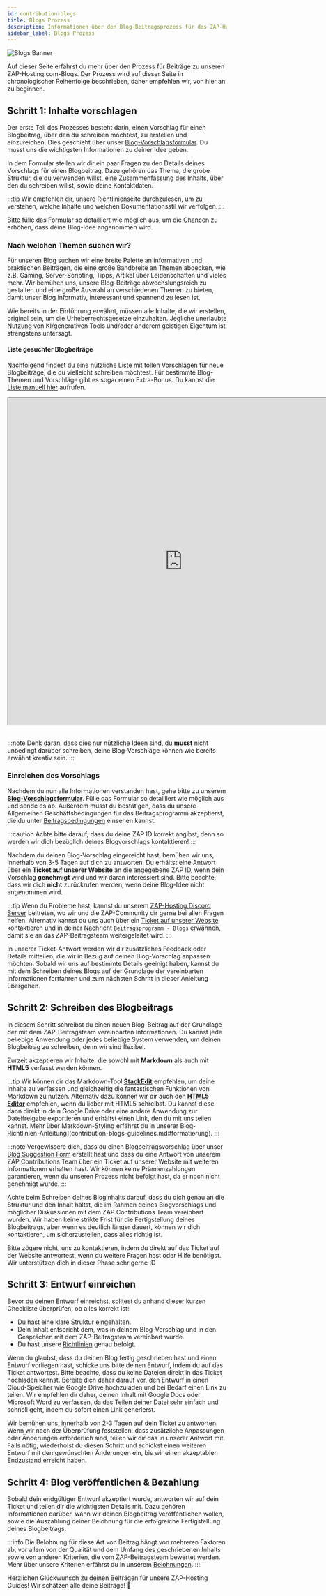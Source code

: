 ```yaml
---
id: contribution-blogs
title: Blogs Prozess
description: Informationen über den Blog-Beitragsprozess für das ZAP-Hosting Community Contributions Programm - ZAP-Hosting.com Dokumentation
sidebar_label: Blogs Prozess
---
```


![Blogs Banner](https://screensaver01.zap-hosting.com/index.php/s/ysxLZ26K3dSRLJQ/preview)

Auf dieser Seite erfährst du mehr über den Prozess für Beiträge zu unseren ZAP-Hosting.com-Blogs. Der Prozess wird auf dieser Seite in chronologischer Reihenfolge beschrieben, daher empfehlen wir, von hier an zu beginnen.

## Schritt 1: Inhalte vorschlagen

Der erste Teil des Prozesses besteht darin, einen Vorschlag für einen Blogbeitrag, über den du schreiben möchtest, zu erstellen und einzureichen. Dies geschieht über unser [Blog-Vorschlagsformular](https://forms.gle/jft8sb4mmKMkbt5W9). Du musst uns die wichtigsten Informationen zu deiner Idee geben.

In dem Formular stellen wir dir ein paar Fragen zu den Details deines Vorschlags für einen Blogbeitrag. Dazu gehören das Thema, die grobe Struktur, die du verwenden willst, eine Zusammenfassung des Inhalts, über den du schreiben willst, sowie deine Kontaktdaten.

:::tip
Wir empfehlen dir, unsere Richtlinienseite durchzulesen, um zu verstehen, welche Inhalte und welchen Dokumentationsstil wir verfolgen.
:::

Bitte fülle das Formular so detailliert wie möglich aus, um die Chancen zu erhöhen, dass deine Blog-Idee angenommen wird.

### Nach welchen Themen suchen wir?

Für unseren Blog suchen wir eine breite Palette an informativen und praktischen Beiträgen, die eine große Bandbreite an Themen abdecken, wie z.B. Gaming, Server-Scripting, Tipps, Artikel über Leidenschaften und vieles mehr. Wir bemühen uns, unsere Blog-Beiträge abwechslungsreich zu gestalten und eine große Auswahl an verschiedenen Themen zu bieten, damit unser Blog informativ, interessant und spannend zu lesen ist.

Wie bereits in der Einführung erwähnt, müssen alle Inhalte, die wir erstellen, original sein, um die Urheberrechtsgesetze einzuhalten. Jegliche unerlaubte Nutzung von KI/generativen Tools und/oder anderem geistigen Eigentum ist strengstens untersagt.

#### Liste gesuchter Blogbeiträge

Nachfolgend findest du eine nützliche Liste mit tollen Vorschlägen für neue Blogbeiträge, die du vielleicht schreiben möchtest. Für bestimmte Blog-Themen und Vorschläge gibt es sogar einen Extra-Bonus. Du kannst die [Liste manuell hier](https://docs.google.com/document/d/1XviKFThPxVcbunCZ9zh4xghmrNjettfTLRutIUsZkkY/edit?usp=sharing) aufrufen.

<iframe width="800" height="750" src="https://docs.google.com/document/d/e/2PACX-1vRAqtCddNwDR44ciI9_xfyKEFWiWp0Y_B7S3YVB2yxXCbpylTpBYc8Vvpb-E1lXVPRXm9NdIkP5tiDA/pub?embedded=true"></iframe>
<br></br>

:::note
Denk daran, dass dies nur nützliche Ideen sind, du **musst** nicht unbedingt darüber schreiben, deine Blog-Vorschläge können wie bereits erwähnt kreativ sein.
:::

### Einreichen des Vorschlags

Nachdem du nun alle Informationen verstanden hast, gehe bitte zu unserem **[Blog-Vorschlagsformular](https://forms.gle/jft8sb4mmKMkbt5W9)**. Fülle das Formular so detailliert wie möglich aus und sende es ab. Außerdem musst du bestätigen, dass du unsere Allgemeinen Geschäftsbedingungen für das Beitragsprogramm akzeptierst, die du unter [Beitragsbedingungen](contribution-terms.md) einsehen kannst.

:::caution
Achte bitte darauf, dass du deine ZAP ID korrekt angibst, denn so werden wir dich bezüglich deines Blogvorschlags kontaktieren!
:::

Nachdem du deinen Blog-Vorschlag eingereicht hast, bemühen wir uns, innerhalb von 3-5 Tagen auf dich zu antworten. Du erhältst eine Antwort über ein **Ticket auf unserer Website** an die angegebene ZAP ID, wenn dein Vorschlag **genehmigt** wird und wir daran interessiert sind. Bitte beachte, dass wir dich __nicht__ zurückrufen werden, wenn deine Blog-Idee nicht angenommen wird.

:::tip
Wenn du Probleme hast, kannst du unserem [ZAP-Hosting Discord Server](https://zap-hosting.com/discord) beitreten, wo wir und die ZAP-Community dir gerne bei allen Fragen helfen. Alternativ kannst du uns auch über ein [Ticket auf unserer Website](https://zap-hosting.com/en/customer/support/) kontaktieren und in deiner Nachricht `Beitragsprogramm - Blogs` erwähnen, damit sie an das ZAP-Beitragsteam weitergeleitet wird.
:::

In unserer Ticket-Antwort werden wir dir zusätzliches Feedback oder Details mitteilen, die wir in Bezug auf deinen Blog-Vorschlag anpassen möchten. Sobald wir uns auf bestimmte Details geeinigt haben, kannst du mit dem Schreiben deines Blogs auf der Grundlage der vereinbarten Informationen fortfahren und zum nächsten Schritt in dieser Anleitung übergehen.

## Schritt 2: Schreiben des Blogbeitrags

In diesem Schritt schreibst du einen neuen Blog-Beitrag auf der Grundlage der mit dem ZAP-Beitragsteam vereinbarten Informationen. Du kannst jede beliebige Anwendung oder jedes beliebige System verwenden, um deinen Blogbeitrag zu schreiben, denn wir sind flexibel.

Zurzeit akzeptieren wir Inhalte, die sowohl mit **Markdown** als auch mit **HTML5** verfasst werden können.

:::tip
Wir können dir das Markdown-Tool **[StackEdit](https://stackedit.io/app#)** empfehlen, um deine Inhalte zu verfassen und gleichzeitig die fantastischen Funktionen von Markdown zu nutzen. Alternativ dazu können wir dir auch den **[HTML5 Editor](https://html5-editor.net/)** empfehlen, wenn du lieber mit HTML5 schreibst. Du kannst diese dann direkt in dein Google Drive oder eine andere Anwendung zur Dateifreigabe exportieren und erhältst einen Link, den du mit uns teilen kannst. Mehr über Markdown-Styling erfährst du in unserer Blog-Richtlinien-Anleitung](contribution-blogs-guidelines.md#formatierung).
:::

:::note
Vergewissere dich, dass du einen Blogbeitragsvorschlag über unser [Blog Suggestion Form](https://forms.gle/jft8sb4mmKMkbt5W9) erstellt hast und dass du eine Antwort von unserem ZAP Contributions Team über ein Ticket auf unserer Website mit weiteren Informationen erhalten hast. Wir können keine Prämienzahlungen garantieren, wenn du unseren Prozess nicht befolgt hast, da er noch nicht genehmigt wurde.
:::

Achte beim Schreiben deines Bloginhalts darauf, dass du dich genau an die Struktur und den Inhalt hältst, die im Rahmen deines Blogvorschlags und möglicher Diskussionen mit dem ZAP Contributions Team vereinbart wurden. Wir haben keine strikte Frist für die Fertigstellung deines Blogbeitrags, aber wenn es deutlich länger dauert, können wir dich kontaktieren, um sicherzustellen, dass alles richtig ist.

Bitte zögere nicht, uns zu kontaktieren, indem du direkt auf das Ticket auf der Website antwortest, wenn du weitere Fragen hast oder Hilfe benötigst. Wir unterstützen dich in dieser Phase sehr gerne :D

## Schritt 3: Entwurf einreichen

Bevor du deinen Entwurf einreichst, solltest du anhand dieser kurzen Checkliste überprüfen, ob alles korrekt ist:
- Du hast eine klare Struktur eingehalten.
- Dein Inhalt entspricht dem, was in deinem Blog-Vorschlag und in den Gesprächen mit dem ZAP-Beitragsteam vereinbart wurde.
- Du hast unsere [Richtlinien](contribution-blogs-guidelines.md) genau befolgt.

Wenn du glaubst, dass du deinen Blog fertig geschrieben hast und einen Entwurf vorliegen hast, schicke uns bitte deinen Entwurf, indem du auf das Ticket antwortest. Bitte beachte, dass du keine Dateien direkt in das Ticket hochladen kannst. Bereite dich daher darauf vor, den Entwurf in einen Cloud-Speicher wie Google Drive hochzuladen und bei Bedarf einen Link zu teilen. Wir empfehlen dir daher, deinen Inhalt mit Google Docs oder Microsoft Word zu verfassen, da das Teilen deiner Datei sehr einfach und schnell geht, indem du sofort einen Link generierst.

Wir bemühen uns, innerhalb von 2-3 Tagen auf dein Ticket zu antworten. Wenn wir nach der Überprüfung feststellen, dass zusätzliche Anpassungen oder Änderungen erforderlich sind, teilen wir dir das in unserer Antwort mit. Falls nötig, wiederholst du diesen Schritt und schickst einen weiteren Entwurf mit den gewünschten Änderungen ein, bis wir einen akzeptablen Endzustand erreicht haben.

## Schritt 4: Blog veröffentlichen & Bezahlung

Sobald dein endgültiger Entwurf akzeptiert wurde, antworten wir auf dein Ticket und teilen dir die wichtigsten Details mit. Dazu gehören Informationen darüber, wann wir deinen Blogbeitrag veröffentlichen wollen, sowie die Auszahlung deiner Belohnung für die erfolgreiche Fertigstellung deines Blogbeitrags.

:::info
Die Belohnung für diese Art von Beitrag hängt von mehreren Faktoren ab, vor allem von der Qualität und dem Umfang des geschriebenen Inhalts sowie von anderen Kriterien, die vom ZAP-Beitragsteam bewertet werden. Mehr über unsere Kriterien erfährst du in unserem [Belohnungen](contribution-rewards.md).
:::

Herzlichen Glückwunsch zu deinen Beiträgen für unsere ZAP-Hosting Guides! Wir schätzen alle deine Beiträge! 💚